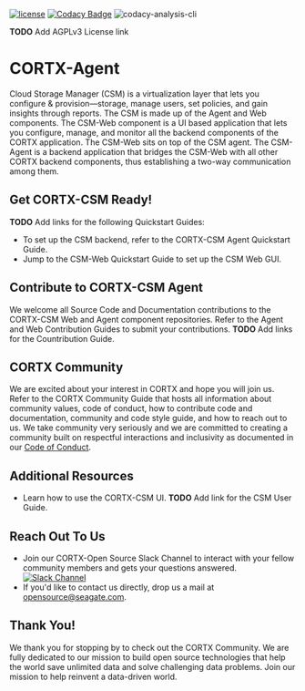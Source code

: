 [![ license](https://img.shields.io/badge/License-Apache%202.0-blue.svg)](https://github.com/Seagate/EOS-Sandbox/blob/master/LICENSE) 
[![Codacy Badge](https://api.codacy.com/project/badge/Grade/c099437792d44496b720a730ee4939ce)](https://www.codacy.com?utm_source=github.com&amp;utm_medium=referral&amp;utm_content=Seagate/mero&amp;utm_campaign=Badge_Grade)
![codacy-analysis-cli](https://github.com/Seagate/EOS-Sandbox/workflows/codacy-analysis-cli/badge.svg)

**TODO** Add AGPLv3 License link

# CORTX-Agent

Cloud Storage Manager (CSM) is a virtualization layer that lets you configure & provision—storage, manage users, set policies, and gain insights through reports. The CSM is made up of the Agent and Web components. The CSM-Web component is a UI based application that lets you configure, manage, and monitor all the backend components of the CORTX application. The CSM-Web sits on top of the CSM agent. The CSM-Agent is a backend application that bridges the CSM-Web with all other CORTX backend components, thus establishing a two-way communication among them.

## Get CORTX-CSM Ready! 

**TODO** Add links for the following Quickstart Guides:
- To set up the CSM backend, refer to the CORTX-CSM Agent Quickstart Guide.
- Jump to the CSM-Web Quickstart Guide to set up the CSM Web GUI.

## Contribute to CORTX-CSM Agent

We welcome all Source Code and Documentation contributions to the CORTX-CSM Web and Agent component repositories. Refer to the Agent and Web Contribution Guides to submit your contributions. **TODO** Add links for the Countribution Guide.

## CORTX Community

We are excited about your interest in CORTX and hope you will join us. Refer to the CORTX Community Guide <link placeholder> that hosts all information about community values, code of conduct, how to contribute code and documentation, community and code style guide, and how to reach out to us. We take community very seriously and we are committed to creating a community built on respectful interactions and inclusivity as documented in our [Code of Conduct](https://github.com/Seagate/cortx/blob/main/CODE_OF_CONDUCT.md).

## Additional Resources

- Learn how to use the CORTX-CSM UI. **TODO** Add link for the CSM User Guide.

## Reach Out To Us

- Join our CORTX-Open Source Slack Channel to interact with your fellow community members and gets your questions answered. [![Slack Channel](https://img.shields.io/badge/chat-on%20Slack-blue)](https://join.slack.com/t/cortxcommunity/shared_invite/zt-femhm3zm-yiCs5V9NBxh89a_709FFXQ?)
- If you'd like to contact us directly, drop us a mail at opensource@seagate.com.

## Thank You!

We thank you for stopping by to check out the CORTX Community. We are fully dedicated to our mission to build open source technologies that help the world save unlimited data and solve challenging data problems. Join our mission to help reinvent a data-driven world.
